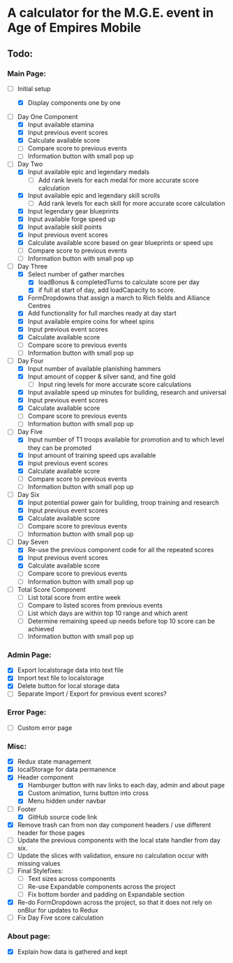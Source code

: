 # A calculator for the M.G.E. event in Age of Empires Mobile 


## Todo: 
### Main Page: 

- [ ] Initial setup 
    - [x] Display components one by one


- [ ] Day One Component 
    - [x] Input available stamina
    - [x] Input previous event scores 
    - [x] Calculate available score
    - [ ] Compare score to previous events 
    - [ ] Information button with small pop up 
- [ ] Day Two
    - [x] Input available epic and legendary medals 
        - [ ] Add rank levels for each medal for more accurate score calculation
    - [x] Input available epic and legendary skill scrolls 
        - [ ] Add rank levels for each skill for more accurate score calculation
    - [x] Input legendary gear blueprints 
    - [x] Input available forge speed up
    - [x] Input available skill points 
    - [x] Input previous event scores 
    - [x] Calculate available score based on gear blueprints or speed ups 
    - [ ] Compare score to previous events 
    - [ ] Information button with small pop up 
- [ ] Day Three
    - [x] Select number of gather marches
        - [x] loadBonus & completedTurns to calculate score per day
        - [x] if full at start of day, add loadCapacity to score.
    - [x] FormDropdowns that assign a march to Rich fields and Alliance Centres
    - [x] Add functionality for full marches ready at day start 
    - [x] Input available empire coins for wheel spins 
    - [x] Input previous event scores 
    - [x] Calculate available score
    - [ ] Compare score to previous events 
    - [ ] Information button with small pop up 
- [ ] Day Four
    - [x] Input number of available planishing hammers 
    - [x] Input amount of copper & silver sand, and fine gold
        - [ ] Input ring levels for more accurate score calculations
    - [x] Input available speed up minutes for building, research and universal 
    - [x] Input previous event scores 
    - [x] Calculate available score
    - [ ] Compare score to previous events 
    - [ ] Information button with small pop up 
- [ ] Day Five 
    - [x] Input number of T1 troops available for promotion and to which level they can be promoted
    - [x] Input amount of training speed ups available 
    - [x] Input previous event scores 
    - [x] Calculate available score
    - [ ] Compare score to previous events 
    - [ ] Information button with small pop up 
- [ ] Day Six
    - [x] Input potential power gain for building, troop training and research 
    - [x] Input previous event scores 
    - [x] Calculate available score
    - [ ] Compare score to previous events 
    - [ ] Information button with small pop up 
- [ ] Day Seven
    - [x] Re-use the previous component code for all the repeated scores 
    - [x] Input previous event scores 
    - [x] Calculate available score
    - [ ] Compare score to previous events 
    - [ ] Information button with small pop up 
- [ ] Total Score Component
    - [ ] List total score from entire week
    - [ ] Compare to listed scores from previous events
    - [ ] List which days are within top 10 range and which arent 
    - [ ] Determine remaining speed up needs before top 10 score can be achieved 
    - [ ] Information button with small pop up 

### Admin Page: 

- [x] Export localstorage data into text file 
- [x] Import text file to localstorage
- [x] Delete button for local storage data
- [ ] Separate Import / Export for previous event scores?

### Error Page: 
- [ ] Custom error page

### Misc: 
- [x] Redux state management 
- [x] localStorage for data permanence 
- [x] Header component
    - [x] Hamburger button with nav links to each day, admin and about page 
     - [x] Custom animation, turns button into cross
     - [x] Menu hidden under navbar 
- [ ] Footer 
    - [x] GitHub source code link 
- [x] Remove trash can from non day component headers / use different header for those pages
- [ ] Update the previous components with the local state handler from day six. 
- [ ] Update the slices with validation, ensure no calculation occur with missing values
- [ ] Final Stylefixes: 
    - [ ] Text sizes across components
    - [ ] Re-use Expandable components across the project
    - [ ] Fix bottom border and padding on Expandable section
- [x] Re-do FormDropdown across the project, so that it does not rely on onBlur for updates to Redux 
- [ ] Fix Day Five score calculation

### About page: 
- [x] Explain how data is gathered and kept 



